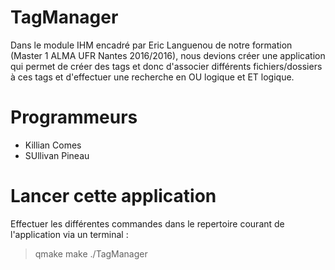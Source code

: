 # TagManager

Dans le module IHM encadré par Eric Languenou de notre formation (Master 1 ALMA UFR Nantes 2016/2016), nous devions créer une application qui permet de créer des tags et donc d'associer différents fichiers/dossiers à ces tags et d'effectuer une recherche en OU logique et ET logique.

# Programmeurs
- Killian Comes
- SUllivan Pineau

# Lancer cette application
Effectuer les différentes commandes dans le repertoire courant de l'application via un terminal :
> qmake
> make
> ./TagManager
